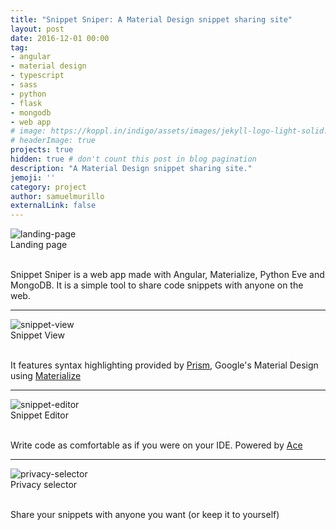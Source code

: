 ```yaml
---
title: "Snippet Sniper: A Material Design snippet sharing site"
layout: post
date: 2016-12-01 00:00
tag: 
- angular
- material design
- typescript
- sass
- python
- flask
- mongodb
- web app
# image: https://koppl.in/indigo/assets/images/jekyll-logo-light-solid.png
# headerImage: true
projects: true
hidden: true # don't count this post in blog pagination
description: "A Material Design snippet sharing site."
jemoji: ''
category: project
author: samuelmurillo
externalLink: false
---
```

<div>
    <img class="image" src="{{ site.url }}/assets/images/projects/snippet-sniper/landing-page.png" alt="landing-page">
    <figcaption class="caption">Landing page</figcaption>
</div>
<br>

Snippet Sniper is a  web app made with Angular, Materialize, Python Eve and MongoDB. It is a simple tool to share
code snippets with anyone on the web.

---
<div>
    <img class="image" src="{{ site.url }}/assets/images/projects/snippet-sniper/snippet-view.png" alt="snippet-view">
    <figcaption class="caption">Snippet View</figcaption>
</div>
<br>


It features syntax highlighting provided by [Prism](http://prismjs.com), Google's Material Design 
using [Materialize](http://materializecss.com/)

---
<div>
    <img class="image" src="{{ site.url }}/assets/images/projects/snippet-sniper/snippet-editor.png" alt="snippet-editor">
    <figcaption class="caption">Snippet Editor</figcaption>
</div>
<br>


Write code as comfortable as if you were on your IDE. Powered by [Ace](https://ace.c9.io/)

---
<div>
    <img class="image" src="{{ site.url }}/assets/images/projects/snippet-sniper/privacy-selector.png" alt="privacy-selector">
    <figcaption class="caption">Privacy selector</figcaption>
</div>
<br>


Share your snippets with anyone you want (or keep it to yourself)
